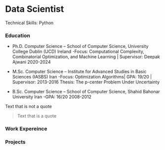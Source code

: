 # Data Scientist
Technical Skills: Python
### Education
- Ph.D. Computer Science – School of Computer Science, University College Dublin (UCD)	Ireland
  -Focus: Computational Complexity, Combinatorial Optimization, and Machine Learning | Supervisor: Deepak Ajwani	2020-2024
* M.Sc. Computer Science – Institute for Advanced Studies in Basic Sciences (IASBS)	Iran
  -Focus: Optimization Algorithms| GPA: 19/20 | Supervisor: 	2013-2016
Thesis: The p-center Problem Under Uncertainty
+ B.Sc. Computer Science – School of Computer Science, Shahid Bahonar University	Iran
  -GPA: 16/20	2008-2012

Text that is not a quote

> Text that is a quote
### Work Expereince
### Projects 
